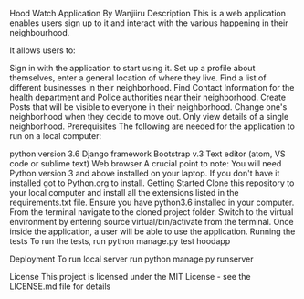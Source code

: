 Hood Watch Application
By Wanjiiru
Description
This is a web application enables users sign up to it and interact with the various happening in their neighbourhood.

It allows users to:

Sign in with the application to start using it.
Set up a profile about themselves, enter a general location of where they live.
Find a list of different businesses in their neighborhood.
Find Contact Information for the health department and Police authorities near their neighborhood.
Create Posts that will be visible to everyone in their neighborhood.
Change one's neighborhood when they decide to move out.
Only view details of a single neighborhood.
Prerequisites
The following are needed for the application to run on a local computer:

python version 3.6
Django framework
Bootstrap v.3
Text editor (atom, VS code or sublime text)
Web browser A crucial point to note: You will need Python version 3 and above installed on your laptop. If you don't have it installed got to Python.org to install.
Getting Started
Clone this repository to your local computer and install all the extensions listed in the requirements.txt file.
Ensure you have python3.6 installed in your computer.
From the terminal navigate to the cloned project folder.
Switch to the virtual environment by entering source virtual/bin/activate from the terminal.
Once inside the application, a user will be able to use the application.
Running the tests
To run the tests, run python manage.py test hoodapp

Deployment
To run local server run python manage.py runserver

License
This project is licensed under the MIT License - see the LICENSE.md file for details
